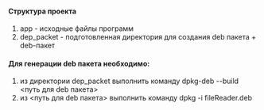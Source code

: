 #### Структура проекта
1) app - исходные файлы программ
2) dep_packet - подготовленная директория для создания deb пакета + deb-пакет
#### Для генерации deb пакета необходимо:
1) из директории dep_packet выполнить команду dpkg-deb --build <путь для deb пакета>
2) из <путь для deb пакета> выполнить команду dpkg -i fileReader.deb
